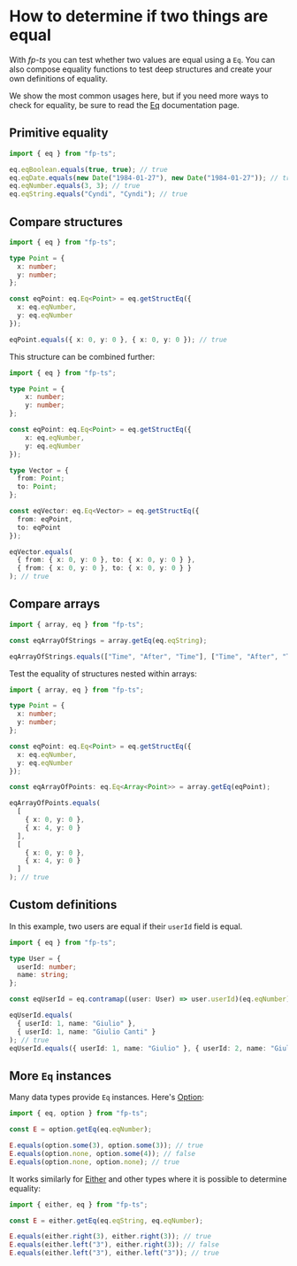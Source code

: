 # How to determine if two things are equal

With _fp-ts_ you can test whether two values are equal using a `Eq`. You can also compose equality functions to test deep structures and create your own definitions of equality.

We show the most common usages here, but if you need more ways to check for equality, be sure to read the [Eq](https://gcanti.github.io/fp-ts/modules/Eq.ts) documentation page.

## Primitive equality

```ts
import { eq } from "fp-ts";

eq.eqBoolean.equals(true, true); // true
eq.eqDate.equals(new Date("1984-01-27"), new Date("1984-01-27")); // true
eq.eqNumber.equals(3, 3); // true
eq.eqString.equals("Cyndi", "Cyndi"); // true
```

## Compare structures

```ts
import { eq } from "fp-ts";

type Point = {
  x: number;
  y: number;
};

const eqPoint: eq.Eq<Point> = eq.getStructEq({
  x: eq.eqNumber,
  y: eq.eqNumber
});

eqPoint.equals({ x: 0, y: 0 }, { x: 0, y: 0 }); // true
```

This structure can be combined further:

```ts
import { eq } from "fp-ts";

type Point = {
    x: number;
    y: number;
};

const eqPoint: eq.Eq<Point> = eq.getStructEq({
    x: eq.eqNumber,
    y: eq.eqNumber
});

type Vector = {
  from: Point;
  to: Point;
};

const eqVector: eq.Eq<Vector> = eq.getStructEq({
  from: eqPoint,
  to: eqPoint
});

eqVector.equals(
  { from: { x: 0, y: 0 }, to: { x: 0, y: 0 } },
  { from: { x: 0, y: 0 }, to: { x: 0, y: 0 } }
); // true
```

## Compare arrays

```ts
import { array, eq } from "fp-ts";

const eqArrayOfStrings = array.getEq(eq.eqString);

eqArrayOfStrings.equals(["Time", "After", "Time"], ["Time", "After", "Time"]); // true
```

Test the equality of structures nested within arrays:

```ts
import { array, eq } from "fp-ts";

type Point = {
  x: number;
  y: number;
};

const eqPoint: eq.Eq<Point> = eq.getStructEq({
  x: eq.eqNumber,
  y: eq.eqNumber
});

const eqArrayOfPoints: eq.Eq<Array<Point>> = array.getEq(eqPoint);

eqArrayOfPoints.equals(
  [
    { x: 0, y: 0 },
    { x: 4, y: 0 }
  ],
  [
    { x: 0, y: 0 },
    { x: 4, y: 0 }
  ]
); // true
```

## Custom definitions

In this example, two users are equal if their `userId` field is equal.

```ts
import { eq } from "fp-ts";

type User = {
  userId: number;
  name: string;
};

const eqUserId = eq.contramap((user: User) => user.userId)(eq.eqNumber);

eqUserId.equals(
  { userId: 1, name: "Giulio" },
  { userId: 1, name: "Giulio Canti" }
); // true
eqUserId.equals({ userId: 1, name: "Giulio" }, { userId: 2, name: "Giulio" }); // false
```

## More `Eq` instances

Many data types provide `Eq` instances. Here's [Option](https://gcanti.github.io/fp-ts/modules/Option.ts):

```ts
import { eq, option } from "fp-ts";

const E = option.getEq(eq.eqNumber);

E.equals(option.some(3), option.some(3)); // true
E.equals(option.none, option.some(4)); // false
E.equals(option.none, option.none); // true
```

It works similarly for [Either](https://gcanti.github.io/fp-ts/modules/Either.ts) and other types where it is possible to determine equality:

```ts
import { either, eq } from "fp-ts";

const E = either.getEq(eq.eqString, eq.eqNumber);

E.equals(either.right(3), either.right(3)); // true
E.equals(either.left("3"), either.right(3)); // false
E.equals(either.left("3"), either.left("3")); // true
```
